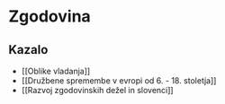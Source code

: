 # Zgodovina
## Kazalo
- [[Oblike vladanja]]
- [[Družbene spremembe v evropi od 6. - 18. stoletja]]
- [[Razvoj zgodovinskih dežel in slovenci]]